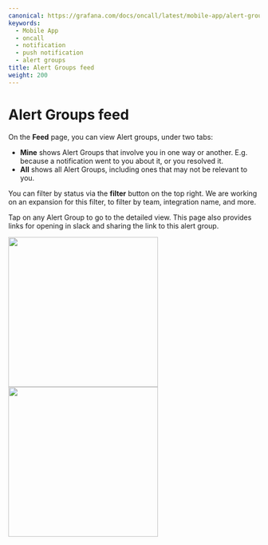 ```yaml
---
canonical: https://grafana.com/docs/oncall/latest/mobile-app/alert-groups-feed/
keywords:
  - Mobile App
  - oncall
  - notification
  - push notification
  - alert groups
title: Alert Groups feed
weight: 200
---
```


# Alert Groups feed

On the **Feed** page, you can view Alert groups, under two tabs:

- **Mine** shows Alert Groups that involve you in one way or another. E.g. because a notification went to you about it, or you resolved it.
- **All** shows all Alert Groups, including ones that may not be relevant to you.

You can filter by status via the **filter** button on the top right.  We are working on an expansion for this filter, to filter by team, integration name, and more.

Tap on any Alert Group to go to the detailed view.  This page also provides links for opening in slack and sharing the link to this alert group.

<img src="/static/img/oncall/mobile-app-alertgroups.png" width="300px">
<img src="/static/img/oncall/mobile-app-alertgroup.png" width="300px">
